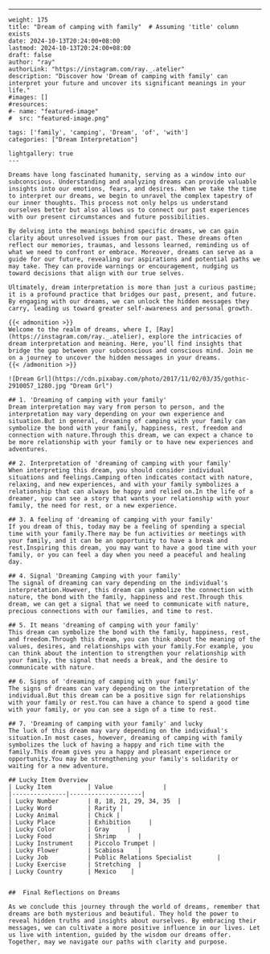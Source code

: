 ---
    weight: 175
    title: "Dream of camping with family"  # Assuming 'title' column exists
    date: 2024-10-13T20:24:00+08:00
    lastmod: 2024-10-13T20:24:00+08:00
    draft: false
    author: "ray"
    authorLink: "https://instagram.com/ray._.atelier"
    description: "Discover how 'Dream of camping with family' can interpret your future and uncover its significant meanings in your life."
    #images: []
    #resources:
    #- name: "featured-image"
    #  src: "featured-image.png"
    
    tags: ['family', 'camping', 'Dream', 'of', 'with']
    categories: ["Dream Interpretation"]
    
    lightgallery: true
    ---
    
    Dreams have long fascinated humanity, serving as a window into our subconscious. Understanding and analyzing dreams can provide valuable insights into our emotions, fears, and desires. When we take the time to interpret our dreams, we begin to unravel the complex tapestry of our inner thoughts. This process not only helps us understand ourselves better but also allows us to connect our past experiences with our present circumstances and future possibilities.
    
    By delving into the meanings behind specific dreams, we can gain clarity about unresolved issues from our past. These dreams often reflect our memories, traumas, and lessons learned, reminding us of what we need to confront or embrace. Moreover, dreams can serve as a guide for our future, revealing our aspirations and potential paths we may take. They can provide warnings or encouragement, nudging us toward decisions that align with our true selves.
    
    Ultimately, dream interpretation is more than just a curious pastime; it is a profound practice that bridges our past, present, and future. By engaging with our dreams, we can unlock the hidden messages they carry, leading us toward greater self-awareness and personal growth.
    
    {{< admonition >}}
    Welcome to the realm of dreams, where I, [Ray](https://instagram.com/ray._.atelier), explore the intricacies of dream interpretation and meaning. Here, you’ll find insights that bridge the gap between your subconscious and conscious mind. Join me on a journey to uncover the hidden messages in your dreams.
    {{< /admonition >}}
    
    ![Dream Grl](https://cdn.pixabay.com/photo/2017/11/02/03/35/gothic-2910057_1280.jpg "Dream Grl")
    
    ## 1. 'Dreaming of camping with your family'
    Dream interpretation may vary from person to person, and the interpretation may vary depending on your own experience and situation.But in general, dreaming of camping with your family can symbolize the bond with your family, happiness, rest, freedom and connection with nature.Through this dream, we can expect a chance to be more relationship with your family or to have new experiences and adventures.
    
    ## 2. Interpretation of 'dreaming of camping with your family'
    When interpreting this dream, you should consider individual situations and feelings.Camping often indicates contact with nature, relaxing, and new experiences, and with your family symbolizes a relationship that can always be happy and relied on.In the life of a dreamer, you can see a story that wants your relationship with your family, the need for rest, or a new experience.
    
    ## 3. A feeling of 'dreaming of camping with your family'
    If you dream of this, today may be a feeling of spending a special time with your family.There may be fun activities or meetings with your family, and it can be an opportunity to have a break and rest.Inspiring this dream, you may want to have a good time with your family, or you can feel a day when you need a peaceful and healing day.
    
    ## 4. Signal 'Dreaming Camping with your family'
    The signal of dreaming can vary depending on the individual's interpretation.However, this dream can symbolize the connection with nature, the bond with the family, happiness and rest.Through this dream, we can get a signal that we need to communicate with nature, precious connections with our families, and time to rest.
    
    ## 5. It means 'dreaming of camping with your family'
    This dream can symbolize the bond with the family, happiness, rest, and freedom.Through this dream, you can think about the meaning of the values, desires, and relationships with your family.For example, you can think about the intention to strengthen your relationship with your family, the signal that needs a break, and the desire to communicate with nature.
    
    ## 6. Signs of 'dreaming of camping with your family'
    The signs of dreams can vary depending on the interpretation of the individual.But this dream can be a positive sign for relationships with your family or rest.You can have a chance to spend a good time with your family, or you can see a sign of a time to rest.
    
    ## 7. 'Dreaming of camping with your family' and lucky
    The luck of this dream may vary depending on the individual's situation.In most cases, however, dreaming of camping with family symbolizes the luck of having a happy and rich time with the family.This dream gives you a happy and pleasant experience or opportunity.You may be strengthening your family's solidarity or waiting for a new adventure.
    
    ## Lucky Item Overview
    | Lucky Item          | Value              |
    |---------------|--------------------|
    | Lucky Number        | 8, 18, 21, 29, 34, 35  |
    | Lucky Word          | Rarity |
    | Lucky Animal        | Chick |
    | Lucky Place         | Exhibition     |
    | Lucky Color         | Gray     |
    | Lucky Food          | Shrimp      |
    | Lucky Instrument    | Piccolo Trumpet |
    | Lucky Flower        | Scabiosa    |
    | Lucky Job           | Public Relations Specialist       |
    | Lucky Exercise      | Stretching  |
    | Lucky Country       | Mexico    |
    
    
    ##  Final Reflections on Dreams
    
    As we conclude this journey through the world of dreams, remember that dreams are both mysterious and beautiful. They hold the power to reveal hidden truths and insights about ourselves. By embracing their messages, we can cultivate a more positive influence in our lives. Let us live with intention, guided by the wisdom our dreams offer. Together, may we navigate our paths with clarity and purpose.
    